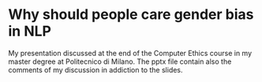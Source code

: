 # Why should people care gender bias in NLP
My presentation discussed at the end of the Computer Ethics course in my master degree at Politecnico di Milano. The pptx file contain also the comments of my discussion in addiction to the slides.
